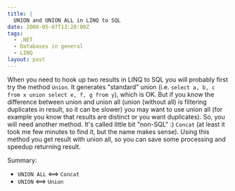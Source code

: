 ```yaml
---
title: |
  UNION and UNION ALL in LINQ to SQL
date: 2008-05-07T13:20:00Z
tags:
  - .NET
  - Databases in general
  - LINQ
layout: post
---
```

When you need to hook up two results in LINQ to SQL you will probably first try the method `Union`. It generates "standard" union (i.e. `select a, b, c from x union select e, f, g from y`), which is OK. But if you know the difference between union and union all (union (without all) is filtering duplicates in result, so it can be slower) you may want to use union all (for example you know that results are distinct or you want duplicates). So, you will need another method. It's called little bit "non-SQL" :) `Concat` (at least it took me few minutes to find it, but the name makes sense). Using this method you get result with union all, so you can save some processing and speedup returning result.

Summary: 
* `UNION ALL` <==> `Concat`
* `UNION` <==> `Union`